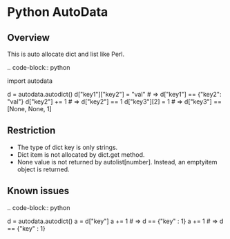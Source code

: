 Python AutoData
================

Overview
----------

This is auto allocate dict and list like Perl.

.. code-block:: python

  import autodata

  d = autodata.autodict()
  d["key1"]["key2"] = "val" # => d["key1"] == {"key2": "val"}
  d["key2"] += 1            # => d["key2"] == 1
  d["key3"][2] = 1          # => d["key3"] == [None, None, 1]


Restriction
-------------

- The type of dict key is only strings.
- Dict item is not allocated by dict.get method.
- None value is not returned by autolist[number]. Instead, an emptyitem object is returned.

Known issues
--------------

.. code-block:: python

  d = autodata.autodict()
  a = d["key"]
  a += 1  # => d == {"key" : 1}
  a += 1  # => d == {"key" : 1}
